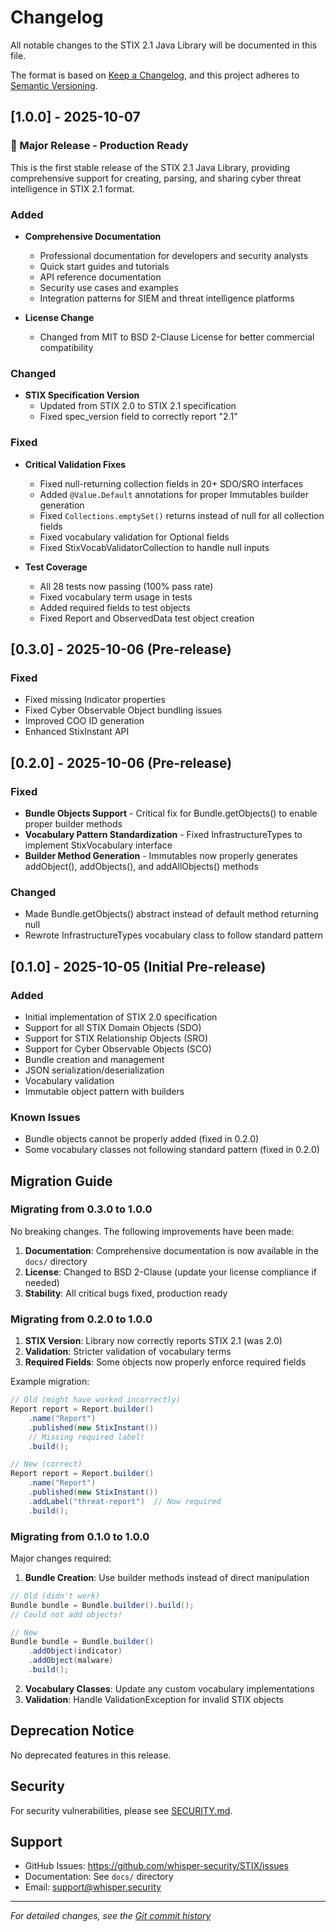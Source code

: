 # Changelog

All notable changes to the STIX 2.1 Java Library will be documented in this file.

The format is based on [Keep a Changelog](https://keepachangelog.com/en/1.0.0/),
and this project adheres to [Semantic Versioning](https://semver.org/spec/v2.0.0.html).

## [1.0.0] - 2025-10-07

### 🎉 Major Release - Production Ready

This is the first stable release of the STIX 2.1 Java Library, providing comprehensive support for creating, parsing, and sharing cyber threat intelligence in STIX 2.1 format.

### Added
- **Comprehensive Documentation**
  - Professional documentation for developers and security analysts
  - Quick start guides and tutorials
  - API reference documentation
  - Security use cases and examples
  - Integration patterns for SIEM and threat intelligence platforms

- **License Change**
  - Changed from MIT to BSD 2-Clause License for better commercial compatibility

### Changed
- **STIX Specification Version**
  - Updated from STIX 2.0 to STIX 2.1 specification
  - Fixed spec_version field to correctly report "2.1"

### Fixed
- **Critical Validation Fixes**
  - Fixed null-returning collection fields in 20+ SDO/SRO interfaces
  - Added `@Value.Default` annotations for proper Immutables builder generation
  - Fixed `Collections.emptySet()` returns instead of null for all collection fields
  - Fixed vocabulary validation for Optional<String> fields
  - Fixed StixVocabValidatorCollection to handle null inputs

- **Test Coverage**
  - All 28 tests now passing (100% pass rate)
  - Fixed vocabulary term usage in tests
  - Added required fields to test objects
  - Fixed Report and ObservedData test object creation

## [0.3.0] - 2025-10-06 (Pre-release)

### Fixed
- Fixed missing Indicator properties
- Fixed Cyber Observable Object bundling issues
- Improved COO ID generation
- Enhanced StixInstant API

## [0.2.0] - 2025-10-06 (Pre-release)

### Fixed
- **Bundle Objects Support** - Critical fix for Bundle.getObjects() to enable proper builder methods
- **Vocabulary Pattern Standardization** - Fixed InfrastructureTypes to implement StixVocabulary interface
- **Builder Method Generation** - Immutables now properly generates addObject(), addObjects(), and addAllObjects() methods

### Changed
- Made Bundle.getObjects() abstract instead of default method returning null
- Rewrote InfrastructureTypes vocabulary class to follow standard pattern

## [0.1.0] - 2025-10-05 (Initial Pre-release)

### Added
- Initial implementation of STIX 2.0 specification
- Support for all STIX Domain Objects (SDO)
- Support for STIX Relationship Objects (SRO)
- Support for Cyber Observable Objects (SCO)
- Bundle creation and management
- JSON serialization/deserialization
- Vocabulary validation
- Immutable object pattern with builders

### Known Issues
- Bundle objects cannot be properly added (fixed in 0.2.0)
- Some vocabulary classes not following standard pattern (fixed in 0.2.0)

## Migration Guide

### Migrating from 0.3.0 to 1.0.0

No breaking changes. The following improvements have been made:

1. **Documentation**: Comprehensive documentation is now available in the `docs/` directory
2. **License**: Changed to BSD 2-Clause (update your license compliance if needed)
3. **Stability**: All critical bugs fixed, production ready

### Migrating from 0.2.0 to 1.0.0

1. **STIX Version**: Library now correctly reports STIX 2.1 (was 2.0)
2. **Validation**: Stricter validation of vocabulary terms
3. **Required Fields**: Some objects now properly enforce required fields

Example migration:
```java
// Old (might have worked incorrectly)
Report report = Report.builder()
    .name("Report")
    .published(new StixInstant())
    // Missing required label!
    .build();

// New (correct)
Report report = Report.builder()
    .name("Report")
    .published(new StixInstant())
    .addLabel("threat-report")  // Now required
    .build();
```

### Migrating from 0.1.0 to 1.0.0

Major changes required:

1. **Bundle Creation**: Use builder methods instead of direct manipulation
```java
// Old (didn't work)
Bundle bundle = Bundle.builder().build();
// Could not add objects!

// New
Bundle bundle = Bundle.builder()
    .addObject(indicator)
    .addObject(malware)
    .build();
```

2. **Vocabulary Classes**: Update any custom vocabulary implementations
3. **Validation**: Handle ValidationException for invalid STIX objects

## Deprecation Notice

No deprecated features in this release.

## Security

For security vulnerabilities, please see [SECURITY.md](SECURITY.md).

## Support

- GitHub Issues: https://github.com/whisper-security/STIX/issues
- Documentation: See `docs/` directory
- Email: support@whisper.security

---

*For detailed changes, see the [Git commit history](https://github.com/whisper-security/STIX/commits/main)*